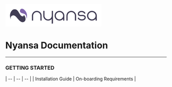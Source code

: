 ![](nyansa-logo-300.gif)
# Nyansa Documentation

<hr>

### GETTING STARTED
| -- | -- | -- |
| Installation Guide | On-boarding Requirements |
